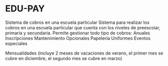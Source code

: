 # EDU-PAY
 Sistema de cobros en una escuela particular
Sistema para realizar los cobros en una escuela particular que cuenta con los niveles
de preescolar, primaria y secundaria.
Permite gestionar todo tipo de cobros:
Anuales
 Inscripciones
 Mantenimiento
Opcionales
 Papelería
 Uniformes
 Eventos especiales

Mensualidades (incluye 2 meses de vacaciones de verano, el primer mes se
cubre en diciembre, el segundo mes se cubre en marzo)
